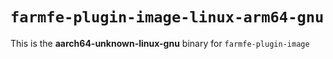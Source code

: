 # `farmfe-plugin-image-linux-arm64-gnu`

This is the **aarch64-unknown-linux-gnu** binary for `farmfe-plugin-image`
